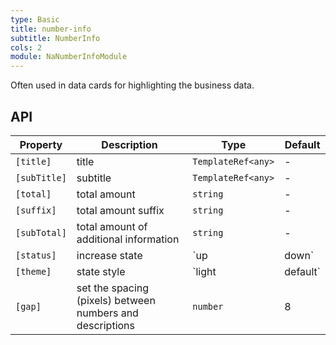 ```yaml
---
type: Basic
title: number-info
subtitle: NumberInfo
cols: 2
module: NaNumberInfoModule
---
```


Often used in data cards for highlighting the business data.

## API

| Property     | Description                                               | Type               | Default |
| ------------ | --------------------------------------------------------- | ------------------ | ------- |
| `[title]`    | title                                                     | `TemplateRef<any>` | -       |
| `[subTitle]` | subtitle                                                  | `TemplateRef<any>` | -       |
| `[total]`    | total amount                                              | `string`           | -       |
| `[suffix]`   | total amount suffix                                       | `string`           | -       |
| `[subTotal]` | total amount of additional information                    | `string`           | -       |
| `[status]`   | increase state                                            | `up | down`        | -       |
| `[theme]`    | state style                                               | `light | default`  | `light` |
| `[gap]`      | set the spacing (pixels) between numbers and descriptions | `number`           | 8       |
